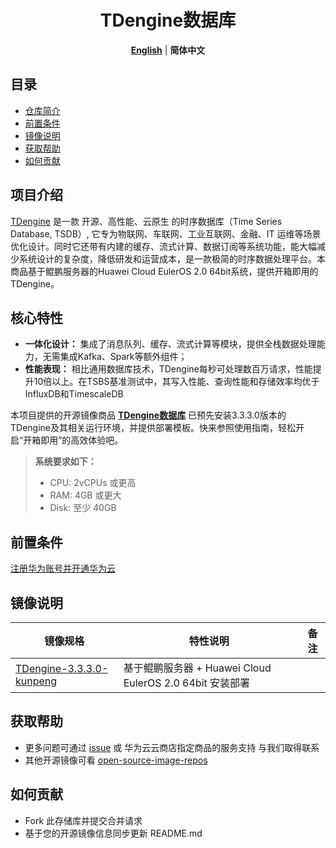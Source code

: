  <h1 align="center">TDengine数据库</h1>
  <p align="center">
    <a href="README.md"><strong>English</strong></a> | <strong>简体中文</strong>
  </p>


## 目录

- [仓库简介](#项目介绍)
- [前置条件](#前置条件)
- [镜像说明](#镜像说明)
- [获取帮助](#获取帮助)
- [如何贡献](#如何贡献)

## 项目介绍

[TDengine](https://github.com/memcached/memcached) 是一款 开源、高性能、云原生 的时序数据库（Time Series Database, TSDB）, 它专为物联网、车联网、工业互联网、金融、IT 运维等场景优化设计。同时它还带有内建的缓存、流式计算、数据订阅等系统功能，能大幅减少系统设计的复杂度，降低研发和运营成本，是一款极简的时序数据处理平台‌。本商品基于鲲鹏服务器的Huawei Cloud EulerOS 2.0 64bit系统，提供开箱即用的TDengine。

## 核心特性

- **‌一体化设计‌：** 集成了消息队列、缓存、流式计算等模块，提供全栈数据处理能力，无需集成Kafka、Spark等额外组件；
- **性能表现：** 相比通用数据库技术，TDengine每秒可处理数百万请求，性能提升10倍以上。在TSBS基准测试中，其写入性能、查询性能和存储效率均优于InfluxDB和TimescaleDB

本项目提供的开源镜像商品 [**TDengine数据库**](https://marketplace.huaweicloud.com/hidden/contents/19146527-8825-4046-ae72-d6856cf22d10#productid=OFFI1166672139135340544) 已预先安装3.3.3.0版本的TDengine及其相关运行环境，并提供部署模板。快来参照使用指南，轻松开启“开箱即用”的高效体验吧。


> **系统要求如下：**
> - CPU: 2vCPUs 或更高
> - RAM: 4GB 或更大
> - Disk: 至少 40GB

## 前置条件
[注册华为账号并开通华为云](https://support.huaweicloud.com/usermanual-account/account_id_001.html)

## 镜像说明

| 镜像规格                                                                                                             | 特性说明 | 备注 |
|------------------------------------------------------------------------------------------------------------------| --- | --- |
| [TDengine-3.3.3.0-kunpeng](https://github.com/HuaweiCloudDeveloper/tdengine-image/tree/TDengine-3.3.3.0-kunpeng) | 基于鲲鹏服务器 + Huawei Cloud EulerOS 2.0 64bit 安装部署 |  |

## 获取帮助
- 更多问题可通过 [issue](https://github.com/HuaweiCloudDeveloper/tdengine-image/issues) 或 华为云云商店指定商品的服务支持 与我们取得联系
- 其他开源镜像可看 [open-source-image-repos](https://github.com/HuaweiCloudDeveloper/open-source-image-repos)

## 如何贡献
- Fork 此存储库并提交合并请求
- 基于您的开源镜像信息同步更新 README.md